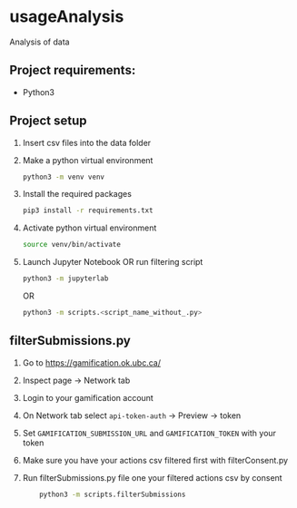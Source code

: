 # usageAnalysis

Analysis of data

## Project requirements:
- Python3

## Project setup
1. Insert csv files into the data folder

2. Make a python virtual environment
    ```bash
    python3 -m venv venv
    ```

3. Install the required packages
    ```bash
    pip3 install -r requirements.txt
    ```

4. Activate python virtual environment
    ```bash
    source venv/bin/activate
    ```

5. Launch Jupyter Notebook OR run filtering script
    ```bash
    python3 -m jupyterlab
    ```

    OR

    ```bash
    python3 -m scripts.<script_name_without_.py>
    ```

## filterSubmissions.py

1. Go to https://gamification.ok.ubc.ca/

2. Inspect page -> Network tab

3. Login to your gamification account

4. On Network tab select ``api-token-auth`` -> Preview -> token

5. Set ``GAMIFICATION_SUBMISSION_URL`` and ``GAMIFICATION_TOKEN`` with your token

6. Make sure you have your actions csv filtered first with filterConsent.py

7. Run filterSubmissions.py file one your filtered actions csv by consent
    ```bash
        python3 -m scripts.filterSubmissions
    ```